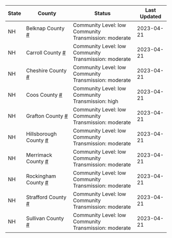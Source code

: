 State | County | Status | Last Updated
--- | --- | --- | --- 
NH | Belknap County <a href="#belknap_county">#</a> | <a name="belknap_county"></a>Community Level: low<br/>Community Transmission: moderate | 2023-04-21
NH | Carroll County <a href="#carroll_county">#</a> | <a name="carroll_county"></a>Community Level: low<br/>Community Transmission: moderate | 2023-04-21
NH | Cheshire County <a href="#cheshire_county">#</a> | <a name="cheshire_county"></a>Community Level: low<br/>Community Transmission: moderate | 2023-04-21
NH | Coos County <a href="#coos_county">#</a> | <a name="coos_county"></a>Community Level: low<br/>Community Transmission: high | 2023-04-21
NH | Grafton County <a href="#grafton_county">#</a> | <a name="grafton_county"></a>Community Level: low<br/>Community Transmission: moderate | 2023-04-21
NH | Hillsborough County <a href="#hillsborough_county">#</a> | <a name="hillsborough_county"></a>Community Level: low<br/>Community Transmission: moderate | 2023-04-21
NH | Merrimack County <a href="#merrimack_county">#</a> | <a name="merrimack_county"></a>Community Level: low<br/>Community Transmission: moderate | 2023-04-21
NH | Rockingham County <a href="#rockingham_county">#</a> | <a name="rockingham_county"></a>Community Level: low<br/>Community Transmission: moderate | 2023-04-21
NH | Strafford County <a href="#strafford_county">#</a> | <a name="strafford_county"></a>Community Level: low<br/>Community Transmission: moderate | 2023-04-21
NH | Sullivan County <a href="#sullivan_county">#</a> | <a name="sullivan_county"></a>Community Level: low<br/>Community Transmission: moderate | 2023-04-21
